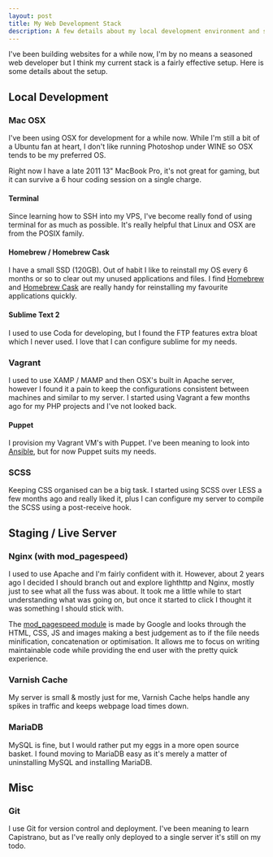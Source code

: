 ```yaml
---
layout: post
title: My Web Development Stack
description: A few details about my local development environment and software I use.
---
```

I've been building websites for a while now, I'm by no means a seasoned web developer but I think my current stack is a fairly effective setup. Here is some details about the setup.

## Local Development

### Mac OSX

I've been using OSX for development for a while now. While I'm still a bit of a Ubuntu fan at heart, I don't like running Photoshop under WINE so OSX tends to be my preferred OS. 

Right now I have a late 2011 13" MacBook Pro, it's not great for gaming, but it can survive a 6 hour coding session on a single charge.

#### Terminal

Since learning how to SSH into my VPS, I've become really fond of using terminal for as much as possible. It's really helpful that  Linux and OSX are from the POSIX family.

#### Homebrew / Homebrew Cask

I have a small SSD (120GB). Out of habit I like to reinstall my OS every 6 months or so to clear out my unused applications and files. I find [Homebrew](http://brew.sh/) and [Homebrew Cask](https://github.com/phinze/homebrew-cask) are really handy for reinstalling my favourite applications quickly. 

#### Sublime Text 2

I used to use Coda for developing, but I found the FTP features extra bloat which I never used. I love that I can configure sublime for my needs.

### Vagrant

I used to use XAMP / MAMP and then OSX's built in Apache server,  however I found it a pain to keep the configurations consistent between machines and similar to my server. I started using Vagrant a few months ago for my PHP projects and I've not looked back.

#### Puppet

I provision my Vagrant VM's with Puppet. I've been meaning to look into [Ansible](http://www.ansibleworks.com/), but for now Puppet suits my needs.

### SCSS

Keeping CSS organised can be a big task. I started using SCSS over LESS a few months ago and really liked it, plus I can configure my server to compile the SCSS using a post-receive hook.

## Staging / Live Server

### Nginx (with mod_pagespeed)

I used to use Apache and I'm fairly confident with it. However, about 2 years ago I decided I should branch out and explore lighthttp and Nginx, mostly just to see what all the fuss was about. It took me a little while to start understanding what was going on, but once it started to click I thought it was something I should stick with.

The [mod_pagespeed module](https://developers.google.com/speed/pagespeed/module/) is made by Google and looks through the HTML, CSS, JS and images making a best judgement as to if the file needs minification, concatenation or optimisation. It allows me to focus on writing maintainable code while providing the end user with the pretty quick experience. 

### Varnish Cache

My server is small & mostly just for me, Varnish Cache helps handle any spikes in traffic and keeps webpage load times down.

### MariaDB

MySQL is fine, but I would rather put my eggs in a more open source basket. I found moving to MariaDB easy as it's merely a matter of uninstalling MySQL and installing MariaDB.

## Misc

### Git

I use Git for version control and deployment. I've been meaning to learn Capistrano, but as I've really only deployed to a single server it's still on my todo.
